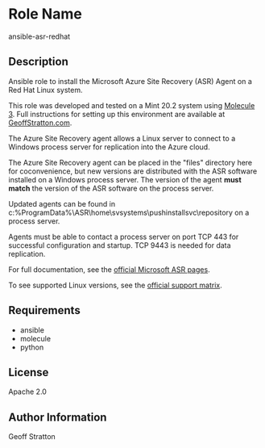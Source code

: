 Role Name
=========
ansible-asr-redhat

Description
---------------
Ansible role to install the Microsoft Azure Site Recovery (ASR) Agent on a Red Hat Linux system.

This role was developed and tested on a Mint 20.2 system using [Molecule 3](https://molecule.readthedocs.io/en/latest/). Full instructions for setting up this environment are available at [GeoffStratton.com](https://www.geoffstratton.com/test-ansible-roles-molecule-3-and-red-hat-docker-images-linux-mint).

The Azure Site Recovery agent allows a Linux server to connect to a Windows process server for replication into the Azure cloud.

The Azure Site Recovery agent can be placed in the "files" directory here for coconvenience, but new versions are distributed with the ASR software installed on a Windows process server. The version of the agent **must match** the version of the ASR software on the process server.

Updated agents can be found in c:\%ProgramData%\ASR\home\svsystems\pushinstallsvc\repository on a process server.

Agents must be able to contact a process server on port TCP 443 for successful configuration and startup. TCP 9443 is needed for data replication.

For full documentation, see the [official Microsoft ASR pages](https://docs.microsoft.com/en-us/azure/site-recovery/vmware-azure-install-mobility-service).

To see supported Linux versions, see the [official support matrix](https://docs.microsoft.com/en-us/azure/site-recovery/vmware-physical-azure-support-matrix).

Requirements
--------------
* ansible
* molecule
* python

License
-------
Apache 2.0

Author Information
------------------
Geoff Stratton

